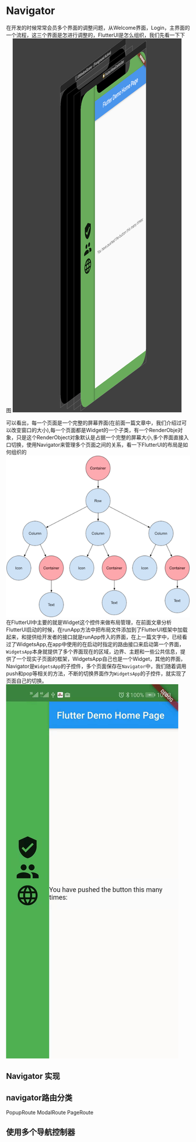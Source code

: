 # Navigator

在开发的时候常常会员多个界面的调整问题，从Welcome界面，Login，主界面的一个流程，这三个界面是怎进行调整的，FlutterUI是怎么组织，我们先看一下下图
![pic](./img/Navigator.png)

可以看出，每一个页面是一个完整的屏幕界面(在前面一篇文章中，我们介绍过可以改变窗口的大小),每一个页面都是Widget的一个子类，有一个RenderObje对象，只是这个RenderObject对象默认是占据一个完整的屏幕大小,多个界面直接入口切换，使用Navigator来管理多个页面之间的关系，看一下FlutterUI的布局是如何组织的
![pic](./img/layouttree.png)
在FlutterUI中主要的就是Widget这个控件来做布局管理，在前面文章分析FlutterUI启动的时候，在runApp方法中把布局文件添加到了FlutterUI框架中加载起来，和提供给开发者的接口就是runApp传入的界面，在上一篇文字中，已经看过了WidgetsApp,在app中使用的在启动时指定的路由接口来启动第一个界面，`WidgetsApp`本身就提供了多个界面现在的区域，边界、主题和一些公共信息，提供了一个现实子页面的框架，WidgetsApp自己也是一个Widget，其他的界面，Navigator是`WidgetsApp`的子控件，多个页面保存在`Navigator`中，我们随着调用push和pop等相关的方法，不断的切换界面作为`WidgetsApp`的子控件，就实现了页面自己的切换。
![pic](./img/mateapp.jpeg)

## Navigator 实现


## navigator路由分类
PopupRoute
ModalRoute
PageRoute

## 使用多个导航控制器
